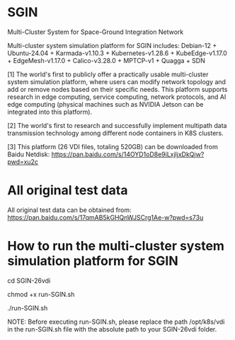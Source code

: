 # SGIN
Multi-Cluster System for Space-Ground Integration Network

Multi-cluster system simulation platform for SGIN includes: Debian-12 + Ubuntu-24.04 + Karmada-v1.10.3 + Kubernetes-v1.28.6 + KubeEdge-v1.17.0 + EdgeMesh-v1.17.0 + Calico-v3.28.0 + MPTCP-v1 + Quagga + SDN

[1] The world's first to publicly offer a practically usable multi-cluster system simulation platform, where users can modify network topology and add or remove nodes based on their specific needs. This platform supports research in edge computing, service computing, network protocols, and AI edge computing (physical machines such as NVIDIA Jetson can be integrated into this platform).

[2] The world's first to research and successfully implement multipath data transmission technology among different node containers in K8S clusters.

[3] This platform (26 VDI files, totaling 520GB) can be downloaded from Baidu Netdisk:
https://pan.baidu.com/s/14OYD1oD8e9iLxjljxDkQjw?pwd=xu2c

# All original test data
All original test data can be obtained from:
https://pan.baidu.com/s/17qmAB5kGHQnWJSCrg1Ae-w?pwd=s73u

# How to run the multi-cluster system simulation platform for SGIN

cd SGIN-26vdi

chmod +x run-SGIN.sh

./run-SGIN.sh

NOTE: Before executing run-SGIN.sh, please replace the path /opt/k8s/vdi in the run-SGIN.sh file with the absolute path to your SGIN-26vdi folder.
